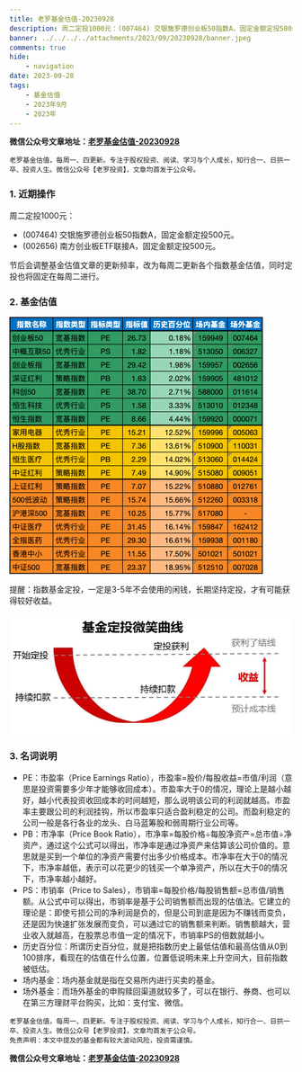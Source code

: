 ```yaml
---
title: 老罗基金估值-20230928
description: 周二定投1000元：(007464) 交银施罗德创业板50指数A，固定金额定投500元。(002656) 南方创业板ETF联接A，固定金额定投500元。节后会调整基金估值文章的更新频率，改为每周二更新各个指数基金估值，同时定投也将固定在每周二进行。
banner: ../../../../attachments/2023/09/20230928/banner.jpeg
comments: true
hide:
    - navigation
date: 2023-09-28
tags:
    - 基金估值
    - 2023年9月
    - 2023年
---
```


__微信公众号文章地址：[老罗基金估值-20230928](https://mp.weixin.qq.com/s/mngHfjs6TfBk4MtGrQPZuQ)__

```
老罗基金估值，每周一、四更新。专注于股权投资、阅读、学习与个人成长，知行合一、日拱一卒、投资人生。微信公众号【老罗投资】，文章均首发于公众号。
```

### 1. 近期操作

周二定投1000元：

+ (007464) 交银施罗德创业板50指数A，固定金额定投500元。
+ (002656) 南方创业板ETF联接A，固定金额定投500元。

节后会调整基金估值文章的更新频率，改为每周二更新各个指数基金估值，同时定投也将固定在每周二进行。

### 2. 基金估值

![低估值指数基金(当前估值便宜适合定投)](../../../attachments/2023/09/20230928/1.png)

<p class="smile_curve_notice">
    提醒：指数基金定投，一定是3-5年不会使用的闲钱，长期坚持定投，才有可能获得较好收益。
</p>

![基金定投微笑曲线](../../../assets/images/smile_curve.jpeg)

### 3. 名词说明

+ PE：市盈率（Price Earnings Ratio），市盈率=股价/每股收益=市值/利润（意思是投资需要多少年才能够收回成本）。市盈率大于0的情况，理论上是越小越好，越小代表投资收回成本的时间越短，那么说明该公司的利润就越高。市盈率主要跟公司的利润挂钩，所以市盈率只适合盈利稳定的公司。而盈利稳定的公司一般是各行各业的龙头、白马蓝筹股和弱周期行业公司等。
+ PB：市净率（Price Book Ratio），市净率=每股价格÷每股净资产=总市值÷净资产，通过这个公式可以得出，市净率是通过净资产来估算该公司价值的。意思就是买到一个单位的净资产需要付出多少价格成本。市净率在大于0的情况下，市净率越低，表示可以花更少的钱买一个单净资产，所以在大于0的情况下，市净率越小越好。
+ PS：市销率（Price to Sales），市销率=每股价格/每股销售额=总市值/销售额。从公式中可以得出，市销率是基于公司销售额而出现的估值法。它建立的理论是：即使亏损公司的净利润是负的，但是公司到底是因为不赚钱而变负，还是因为快速扩张发展而变负，可以通过它的销售额来判断。销售额越大，营业收入就越高，在股票总市值一定的情况下，市销率PS的倍数就越小。
+ 历史百分位：所谓历史百分位，就是把指数历史上最低估值和最高估值从0到100排序，看现在的估值在什么位置，位置低说明未来上升空间大，目前指数被低估。
+ 场内基金：场内基金就是指在交易所内进行买卖的基金。
+ 场外基金：而场外基金的申购赎回渠道就较多了，可以在银行、券商、也可以在第三方理财平台购买，比如：支付宝、微信。

```
老罗基金估值，每周一、四更新。专注于股权投资、阅读、学习与个人成长，知行合一、日拱一卒、投资人生。微信公众号【老罗投资】，文章均首发于公众号。
免责声明：本文中提及的基金都有较大波动风险，投资需谨慎。
```

__微信公众号文章地址：[老罗基金估值-20230928](https://mp.weixin.qq.com/s/mngHfjs6TfBk4MtGrQPZuQ)__